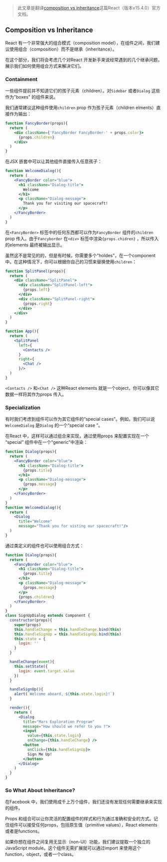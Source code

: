 > 此文章是翻译[composition vs inheritance](https://facebook.github.io/react/docs/composition-vs-inheritance.html)这篇React（版本v15.4.0）官方文档。

## Composition vs Inheritance

React 有一个非常强大的组合模式（composition model），在组件之间，我们建议使用组合（composition）而不是继承（inheritance）。

在这个部分，我们将会考虑几个对React 开发新手来说经常遇到的几个继承问题，展示我们如何使用组合方式来解决它们。

### Containment

一些组件提前并不知道它们的孩子元素（children）。对`Sidebar` 或者`Dialog` 这些作为"boxes" 的组件来说。

我们通常建议这种组件使用`children` prop 作为孩子元素（children elments）直接作为输出：
```jsx
function FancyBorder(props){
  return (
    <div className={'FancyBorder FancyBorder-' + props.color}>
      {props.children}
    </div>
  )
}
```
在JSX 嵌套中可以让其他组件直接传入任意孩子：
```jsx
function WelcomeDialog(){
  return (
    <FancyBorder color="blue">
      <h1 className="Dialog-title">
        Welcome
      </h1>
      <p className="Dialog-message">
        Thank you for visiting our spacecraft!
      </p>
    </FancyBorder>
  )
}
```
在`<FancyBorder>` 标签中的任何东西都可以作为`FancyBorder` 组件的`children` prop 传入。由于`Fancyborder` 在`<div>` 标签中渲染`{props.chidren}` ，所以传入的elements 最终被输出显示。

虽然这不是常见的的，但是有时候，你需要多个"holdes"，在一个component 中。在这种情况下，你可以根据你自己的习惯来替换使用`children`：
```jsx
function SplitPanel(props){
  return (
    <div className="SplitPanel">
      <div className="SplitPanel-left">
        {props.left}
      </div>
      <div className="SplitPanel-right">
        {props.right}
      </div>
    </div>
  )
}

function App(){
  return (
    <SplitPanel
      left={
        <Contacts />
      }
      right={
        <Chat />
      }/>
  )
}
```
`<Contacts />` 和`<Chat />` 这种React elements 就是一个object，你可以像其它数据一样将其作为props 传入。

### Specialization

有时我们考虑到组件可以作为其它组件的“special cases”。例如，我们可以说`WelcomeDialog` 是`Dialog` 的一个“special case ”。

在React 中，这样可以通过组合来实现，通过使用props 来配置实现在一个 “special” 组件中在一个“generic”中渲染：
```jsx
function Dialog(props){
  return (
    <FancyBorder color="blue">
      <h1 className="Dialog-title">
        {props.title}
      </h1>
      <p className="Dialog-message">
        {props.message}
      </p>
    </FancyBorder>
  )
}
function WelcomeDialog(){
  return (
    <Dialog
      title="Welcome"
      message="Thank you for visting our spacecraft!"/>
  )
}
```
通过类定义的组件也可以使用组合方式：
```jsx
function Dialog(props){
  return (
    <FancyBorder color="blue">
      <h1 className="Dialog-title">
        {props.title}
      </h1>
      <p className="Dialog-message">
        {props.message}
      </p>
      {props.children}
    </FancyBorder>
  )
}
class SignUpDialog extends Component {
  constructor(props){
    super(props)
    this.handleChange = this.handleChange.bind(this)
    this.handleSignUp = this.handleSignUp.bind(this)
    this.state = {
      login: ''
    }
  }

  handleChange(event){
    this.setState({
      login: event.target.value
    })
  }

  handleSignUp(){
    alert(`Welcome aboard, ${this.state.login}!`)
  }

  render(){
    return (
      <Dialog
        title="Mars Exploration Program"
        message="How should we refer to you ?">
        <input
          value={this.state.login}
          onChange={this.handleChange} />
        <button
          onClick={this.handleSignUp}>
          Sign Me Up!
        </button>
      </Dialog>
    )
  }
}
```
### So What About Inheritance?

在Facebook 中，我们使用成千上万个组件，我们还没有发现任何需要继承来实现的组件。

Props 和组合可以让你灵活的配置组件的样式和行为通过准确和安全的方式。记住组件可以接受任何props，包括原生值（primitive values），React elements 或者是functions。

如果你想在组件之间复用无显示（non-UI）功能，我们建议提取一个独立的JavaScript module。这个组件无需扩展就可以通过import 来使用这个function，object，或者一个class。
